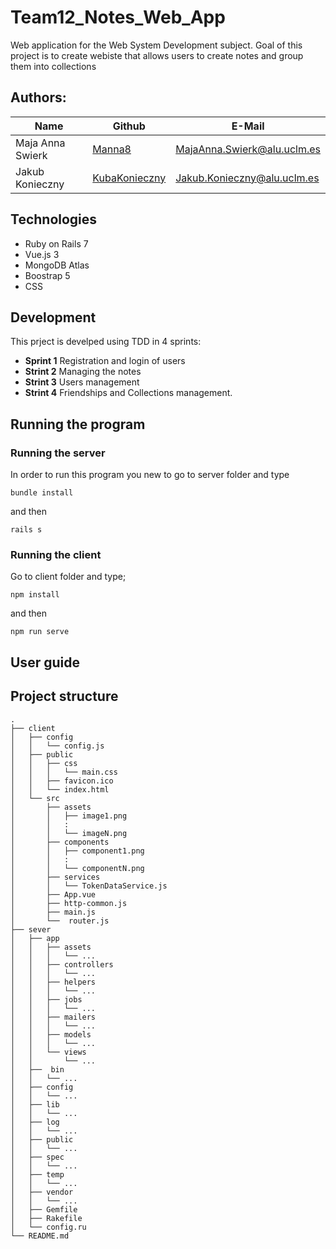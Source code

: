 # Team12_Notes_Web_App
Web application for the Web System Development subject. Goal of this project is to create webiste that allows users to create notes and group them into collections 

## Authors:
<table>
  <thead>
    <th>Name</th>
    <th>Github</th>
    <th>E-Mail</th>
  </thead>
  <tbody>
    <tr>
      <td>Maja Anna Swierk</td>
      <td><a href="https://github.com/manna8">Manna8</a></td>
      <td><a href="mailto:MajaAnna.Swierk@alu.uclm.es">MajaAnna.Swierk@alu.uclm.es</a></td>
    </tr>
    <tr>
      <td>Jakub Konieczny</td>
      <td><a href="https://github.com/KubaKonieczny">KubaKonieczny</a></td>
      <td><a href="mailto:Jakub.Konieczny@alu.uclm.es">Jakub.Konieczny@alu.uclm.es</a></td>
    </tr>
  </tbody>
</table>

## Technologies 
- Ruby on Rails 7
- Vue.js 3
- MongoDB Atlas 
- Boostrap 5
- CSS

## Development

This prject is develped using TDD in 4 sprints:
- **Sprint 1** Registration and login of users
- **Strint 2**  Managing the notes
- **Strint 3**  Users management
- **Strint 4** Friendships and Collections management.


## Running the program
### Running the server
In order to run this program you new to go to server folder and type
```
bundle install
```
and then
```
rails s
```
### Running the client
Go to client folder and type;
```
npm install
```
and then
```
npm run serve
```
## User guide

## Project structure

```
.
├── client
│   ├── config
│   │   └── config.js
│   ├── public
│   │   ├── css
│   │   │   └── main.css
│   │   ├── favicon.ico
│   │   └── index.html
│   └── src
│       ├── assets
│       │   ├── image1.png
│       │   : 
│       │   └── imageN.png
│       ├── components
│       │   ├── component1.png
│       │   : 
│       │   └── componentN.png 
│       ├── services
│       │   └── TokenDataService.js
│       ├── App.vue
│       ├── http-common.js
│       ├── main.js
│       └──  router.js
├── sever
│   ├── app
│   │   ├── assets
│   │   │   └── ...
│   │   ├── controllers
│   │   │   └── ...
│   │   ├── helpers
│   │   │   └── ...
│   │   ├── jobs
│   │   │   └── ...
│   │   ├── mailers
│   │   │   └── ...
│   │   ├── models
│   │   │   └── ...
│   │   └── views
│   │       └── ...
│   ├──  bin
│   │   └── ...
│   ├── config
│   │   └── ...
│   ├── lib
│   │   └── ...
│   ├── log
│   │   └── ...
│   ├── public
│   │   └── ...
│   ├── spec
│   │   └── ...
│   ├── temp
│   │   └── ...
│   ├── vendor
│   │   └── ...
│   ├── Gemfile
│   ├── Rakefile
│   └── config.ru
└── README.md
```

